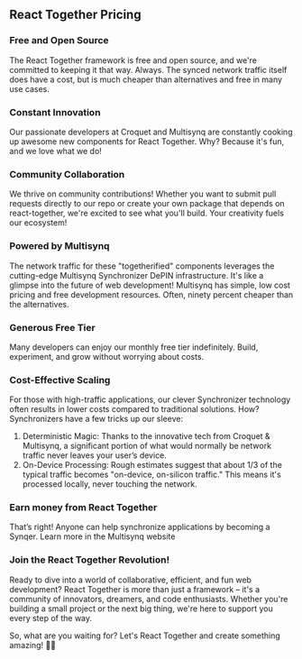 ## React Together Pricing

### Free and Open Source

The React Together framework is free and open source, and we're committed to keeping it that way. Always. The synced network traffic itself does have a cost, but is much cheaper than alternatives and free in many use cases.

### Constant Innovation

Our passionate developers at Croquet and Multisynq are constantly cooking up awesome new components for React Together. Why? Because it's fun, and we love what we do!

### Community Collaboration

We thrive on community contributions! Whether you want to submit pull requests directly to our repo or create your own package that depends on react-together, we're excited to see what you'll build. Your creativity fuels our ecosystem!

### Powered by Multisynq

The network traffic for these "togetherified" components leverages the cutting-edge Multisynq Synchronizer DePIN infrastructure. It's like a glimpse into the future of web development! Multisynq has simple, low cost pricing and free development resources. Often, ninety percent cheaper than the alternatives.

### Generous Free Tier

Many developers can enjoy our monthly free tier indefinitely. Build, experiment, and grow without worrying about costs.

### Cost-Effective Scaling

For those with high-traffic applications, our clever Synchronizer technology often results in lower costs compared to traditional solutions. How? Synchronizers have a few tricks up our sleeve:

1.  Deterministic Magic: Thanks to the innovative tech from Croquet & Multisynq, a significant portion of what would normally be network traffic never leaves your user’s device.
2.  On-Device Processing: Rough estimates suggest that about 1/3 of the typical traffic becomes "on-device, on-silicon traffic." This means it's processed locally, never touching the network.

### Earn money from React Together

That’s right! Anyone can help synchronize applications by becoming a Synqer. Learn more in the Multisynq website

### Join the React Together Revolution!

Ready to dive into a world of collaborative, efficient, and fun web development? React Together is more than just a framework – it's a community of innovators, dreamers, and code enthusiasts. Whether you're building a small project or the next big thing, we're here to support you every step of the way.

So, what are you waiting for? Let's React Together and create something amazing! 🚀✨
